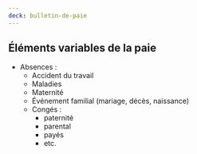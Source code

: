 ```yaml
---
deck: bulletin-de-paie
---
```


## Éléments variables de la paie

* Absences :
  * Accident du travail
  * Maladies
  * Maternité
  * Événement familial <span class="info">(mariage, décès, naissance)</span>
  * Congés :
    * paternité
    * parental
    * payés
    * etc.
